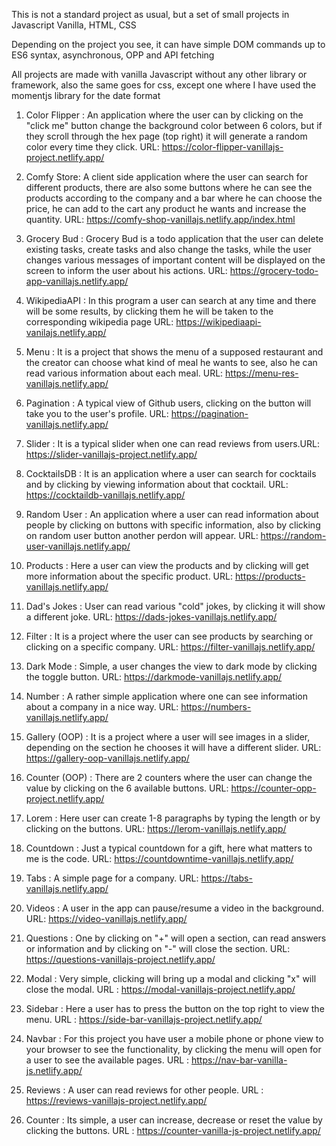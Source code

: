 This is not a standard project as usual, but a set of small projects in Javascript Vanilla, HTML, CSS

Depending on the project you see, it can have simple DOM commands up to ES6 syntax, asynchronous, OPP and API fetching

All projects are made with vanilla Javascript without any other library or framework, also the same goes for css, except one where I have used the momentjs library for the date format

1) Color Flipper : An application where the user can by clicking on the "click me" button change the background color between 6 colors, but if they scroll through the hex page (top right) it will generate a random color every time they click. URL: https://color-flipper-vanillajs-project.netlify.app/

2) Comfy Store: A client side application where the user can search for different products, there are also some buttons where he can see the products according to the company and a bar where he can choose the price, he can add to the cart any product he wants and increase the quantity. 
URL: https://comfy-shop-vanillajs.netlify.app/index.html

3) Grocery Bud : Grocery Bud is a todo application that the user can delete existing tasks, create tasks and also change the tasks, while the user changes various messages of important content will be displayed on the screen to inform the user about his actions. URL: https://grocery-todo-app-vanillajs.netlify.app/

4) WikipediaAPI : 
In this program a user can search at any time and there will be some results, by clicking them he will be taken to the corresponding wikipedia page
URL: https://wikipediaapi-vanilajs.netlify.app/

5) Menu : It is a project that shows the menu of a supposed restaurant and the creator can choose what kind of meal he wants to see, also he can read various information about each meal. URL: https://menu-res-vanillajs.netlify.app/

6) Pagination : A typical view of Github users, clicking on the button will take you to the user's profile. URL: https://pagination-vanillajs.netlify.app/

7) Slider : It is a typical slider when one can read reviews from users.URL: https://slider-vanillajs-project.netlify.app/

8) CocktailsDB : It is an application where a user can search for cocktails and by clicking by viewing information about that cocktail. 
URL: https://cocktaildb-vanillajs.netlify.app/

9) Random User : An application where a user can read information about people by clicking on buttons with specific information, also by clicking on random user button another perdon will appear. URL: https://random-user-vanillajs.netlify.app/

10) Products : Here a user can view the products and by clicking will get more information about the specific product. URL: https://products-vanillajs.netlify.app/

11) Dad's Jokes : User can read various "cold" jokes, by clicking it will show a different joke. URL: https://dads-jokes-vanillajs.netlify.app/

12) Filter : It is a project where the user can see products by searching or clicking on a specific company. URL: https://filter-vanillajs.netlify.app/

13) Dark Mode : Simple, a user changes the view to dark mode by clicking the toggle button. URL: https://darkmode-vanillajs.netlify.app/

14) Number : A rather simple application where one can see information about a company in a nice way. URL: https://numbers-vanillajs.netlify.app/

15) Gallery (OOP) : It is a project where a user will see images in a slider, depending on the section he chooses it will have a different slider. 
URL: https://gallery-oop-vanillajs.netlify.app/

16) Counter (OOP) : There are 2 counters where the user can change the value by clicking on the 6 available buttons. URL: https://counter-opp-project.netlify.app/

17) Lorem : Here user can create 1-8 paragraphs by typing the length or by clicking on the buttons. URL: https://lerom-vanillajs.netlify.app/

18) Countdown : Just a typical countdown for a gift, here what matters to me is the code. URL: https://countdowntime-vanillajs.netlify.app/

19) Tabs : A simple page for a company. URL: https://tabs-vanillajs.netlify.app/

20) Videos : A user in the app can pause/resume a video in the background. URL: https://video-vanillajs.netlify.app/

21) Questions : One by clicking on "+" will open a section, can read answers or information and by clicking on "-" will close the section. 
URL: https://questions-vanillajs-project.netlify.app/

22) Modal : Very simple, clicking will bring up a modal and clicking "x" will close the modal. URL : https://modal-vanillajs-project.netlify.app/

23) Sidebar : Here a user has to press the button on the top right to view the menu. URL : https://side-bar-vanillajs-project.netlify.app/

24) Navbar : For this project you have user a mobile phone or phone view to your browser to see the functionality, by clicking the menu will open for a user to see the available pages. URL : https://nav-bar-vanilla-js.netlify.app/

25) Reviews : A user can read reviews for other people. URL : https://reviews-vanillajs-project.netlify.app/

26) Counter : Its simple, a user can increase, decrease or reset the value by clicking the buttons. URL : https://counter-vanilla-js-project.netlify.app/
